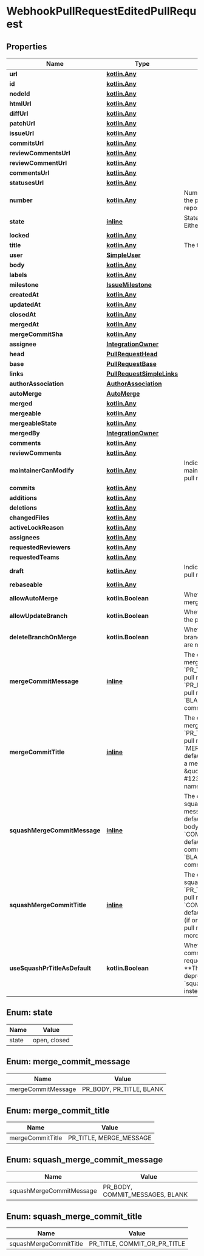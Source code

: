 
# WebhookPullRequestEditedPullRequest

## Properties
Name | Type | Description | Notes
------------ | ------------- | ------------- | -------------
**url** | [**kotlin.Any**](.md) |  | 
**id** | [**kotlin.Any**](.md) |  | 
**nodeId** | [**kotlin.Any**](.md) |  | 
**htmlUrl** | [**kotlin.Any**](.md) |  | 
**diffUrl** | [**kotlin.Any**](.md) |  | 
**patchUrl** | [**kotlin.Any**](.md) |  | 
**issueUrl** | [**kotlin.Any**](.md) |  | 
**commitsUrl** | [**kotlin.Any**](.md) |  | 
**reviewCommentsUrl** | [**kotlin.Any**](.md) |  | 
**reviewCommentUrl** | [**kotlin.Any**](.md) |  | 
**commentsUrl** | [**kotlin.Any**](.md) |  | 
**statusesUrl** | [**kotlin.Any**](.md) |  | 
**number** | [**kotlin.Any**](.md) | Number uniquely identifying the pull request within its repository. | 
**state** | [**inline**](#State) | State of this Pull Request. Either &#x60;open&#x60; or &#x60;closed&#x60;. | 
**locked** | [**kotlin.Any**](.md) |  | 
**title** | [**kotlin.Any**](.md) | The title of the pull request. | 
**user** | [**SimpleUser**](SimpleUser.md) |  | 
**body** | [**kotlin.Any**](.md) |  | 
**labels** | [**kotlin.Any**](.md) |  | 
**milestone** | [**IssueMilestone**](IssueMilestone.md) |  | 
**createdAt** | [**kotlin.Any**](.md) |  | 
**updatedAt** | [**kotlin.Any**](.md) |  | 
**closedAt** | [**kotlin.Any**](.md) |  | 
**mergedAt** | [**kotlin.Any**](.md) |  | 
**mergeCommitSha** | [**kotlin.Any**](.md) |  | 
**assignee** | [**IntegrationOwner**](IntegrationOwner.md) |  | 
**head** | [**PullRequestHead**](PullRequestHead.md) |  | 
**base** | [**PullRequestBase**](PullRequestBase.md) |  | 
**links** | [**PullRequestSimpleLinks**](PullRequestSimpleLinks.md) |  | 
**authorAssociation** | [**AuthorAssociation**](AuthorAssociation.md) |  | 
**autoMerge** | [**AutoMerge**](AutoMerge.md) |  | 
**merged** | [**kotlin.Any**](.md) |  | 
**mergeable** | [**kotlin.Any**](.md) |  | 
**mergeableState** | [**kotlin.Any**](.md) |  | 
**mergedBy** | [**IntegrationOwner**](IntegrationOwner.md) |  | 
**comments** | [**kotlin.Any**](.md) |  | 
**reviewComments** | [**kotlin.Any**](.md) |  | 
**maintainerCanModify** | [**kotlin.Any**](.md) | Indicates whether maintainers can modify the pull request. | 
**commits** | [**kotlin.Any**](.md) |  | 
**additions** | [**kotlin.Any**](.md) |  | 
**deletions** | [**kotlin.Any**](.md) |  | 
**changedFiles** | [**kotlin.Any**](.md) |  | 
**activeLockReason** | [**kotlin.Any**](.md) |  |  [optional]
**assignees** | [**kotlin.Any**](.md) |  |  [optional]
**requestedReviewers** | [**kotlin.Any**](.md) |  |  [optional]
**requestedTeams** | [**kotlin.Any**](.md) |  |  [optional]
**draft** | [**kotlin.Any**](.md) | Indicates whether or not the pull request is a draft. |  [optional]
**rebaseable** | [**kotlin.Any**](.md) |  |  [optional]
**allowAutoMerge** | **kotlin.Boolean** | Whether to allow auto-merge for pull requests. |  [optional]
**allowUpdateBranch** | **kotlin.Boolean** | Whether to allow updating the pull request&#39;s branch. |  [optional]
**deleteBranchOnMerge** | **kotlin.Boolean** | Whether to delete head branches when pull requests are merged. |  [optional]
**mergeCommitMessage** | [**inline**](#MergeCommitMessage) | The default value for a merge commit message. - &#x60;PR_TITLE&#x60; - default to the pull request&#39;s title. - &#x60;PR_BODY&#x60; - default to the pull request&#39;s body. - &#x60;BLANK&#x60; - default to a blank commit message. |  [optional]
**mergeCommitTitle** | [**inline**](#MergeCommitTitle) | The default value for a merge commit title. - &#x60;PR_TITLE&#x60; - default to the pull request&#39;s title. - &#x60;MERGE_MESSAGE&#x60; - default to the classic title for a merge message (e.g., \&quot;Merge pull request #123 from branch-name\&quot;). |  [optional]
**squashMergeCommitMessage** | [**inline**](#SquashMergeCommitMessage) | The default value for a squash merge commit message: - &#x60;PR_BODY&#x60; - default to the pull request&#39;s body. - &#x60;COMMIT_MESSAGES&#x60; - default to the branch&#39;s commit messages. - &#x60;BLANK&#x60; - default to a blank commit message. |  [optional]
**squashMergeCommitTitle** | [**inline**](#SquashMergeCommitTitle) | The default value for a squash merge commit title: - &#x60;PR_TITLE&#x60; - default to the pull request&#39;s title. - &#x60;COMMIT_OR_PR_TITLE&#x60; - default to the commit&#39;s title (if only one commit) or the pull request&#39;s title (when more than one commit). |  [optional]
**useSquashPrTitleAsDefault** | **kotlin.Boolean** | Whether a squash merge commit can use the pull request title as default. **This property has been deprecated. Please use &#x60;squash_merge_commit_title&#x60; instead. |  [optional]


<a id="State"></a>
## Enum: state
Name | Value
---- | -----
state | open, closed


<a id="MergeCommitMessage"></a>
## Enum: merge_commit_message
Name | Value
---- | -----
mergeCommitMessage | PR_BODY, PR_TITLE, BLANK


<a id="MergeCommitTitle"></a>
## Enum: merge_commit_title
Name | Value
---- | -----
mergeCommitTitle | PR_TITLE, MERGE_MESSAGE


<a id="SquashMergeCommitMessage"></a>
## Enum: squash_merge_commit_message
Name | Value
---- | -----
squashMergeCommitMessage | PR_BODY, COMMIT_MESSAGES, BLANK


<a id="SquashMergeCommitTitle"></a>
## Enum: squash_merge_commit_title
Name | Value
---- | -----
squashMergeCommitTitle | PR_TITLE, COMMIT_OR_PR_TITLE



